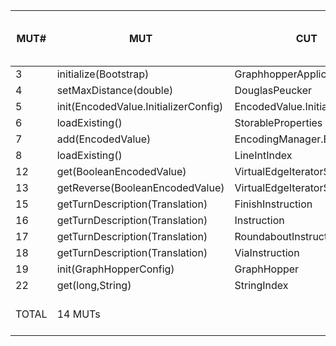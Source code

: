 | MUT\# | MUT | CUT | total mutants in MUT | mutants not raising errors | killed by baseline | killed by oo | killed by po | killed by co | killed by (oo +) po + co |
|---|---|---|---|---|---|---|---|---|---|
| 3 | initialize(Bootstrap) | GraphhopperApplication | 8 | 7 | 0 | - | 1 | 1 | 1 |
| 4 | setMaxDistance(double) | DouglasPeucker | 2 | 1 | 0 | - | 1 | 1 | 1 |
| 5 | init(EncodedValue.InitializerConfig) | EncodedValue.InitializerConfig | 5 | 4 | 0 | 1 | 2 | 2 | 2 |
| 6 | loadExisting() | StorableProperties | 6 | 4 | 0 | 2 | 3 | 3 | 3 |
| 7 | add(EncodedValue) | EncodingManager.Builder | 4 | 3 | 0 | - | 1 | 1 | 1 |
| 8 | loadExisting() | LineIntIndex | 6 | 6 | 0 | 2 | 5 | 3 | 5 |
| 12 | get(BooleanEncodedValue) | VirtualEdgeIteratorState | 4 | 3 | 0 | 2 | 3 | 3 | 3 |
| 13 | getReverse(BooleanEncodedValue) | VirtualEdgeIteratorState | 5 | 4 | 0 | 3 | 4 | 3 | 4 |
| 15 | getTurnDescription(Translation) | FinishInstruction | 5 | 4 | 0 | 3 | 3 | 3 | 3 |
| 16 | getTurnDescription(Translation) | Instruction | 11 | 10 | 0 | 4 | 3 | 2 | 4 |
| 17 | getTurnDescription(Translation) | RoundaboutInstruction | 8 | 6 | 0 | 4 | 3 | 2 | 4 |
| 18 | getTurnDescription(Translation) | ViaInstruction | 5 | 4 | 0 | 3 | 3 | 3 | 3 |
| 19 | init(GraphHopperConfig) | GraphHopper | 26 | 19 | 0 | - | 1 | 1 | 1 |
| 22 | get(long,String) | StringIndex | 33 | 32 | 0 | - | 14 | 12 | 14 |
| TOTAL | 14 MUTs |  | 128 | 107 | 0 / 107 | 24 / 107 | 47 / 107 | 40 / 107 | 49 / 107 (45.8%) |
